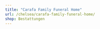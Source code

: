 ```yaml
---
title: "Carafa Family Funeral Home"
url: /chelsea/carafa-family-funeral-home/
shop: Bestattungen
---
```

